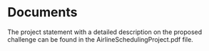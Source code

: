 # Documents

The project statement with a detailed description on the proposed challenge can be found in the AirlineSchedulingProject.pdf file.
